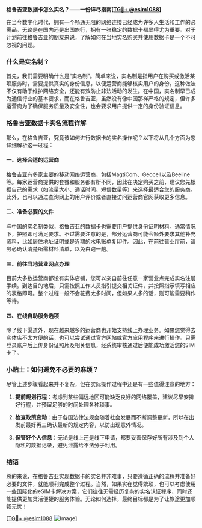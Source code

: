 **格鲁吉亚数据卡怎么实名？——一份详尽指南[[TG💪+ @esim1088](https://t.me/s/esim1088)]**

在当今数字化时代，拥有一个畅通无阻的网络连接已经成为许多人生活和工作的必需品。无论是在国内还是出国旅行，拥有一张稳定的数据卡都显得尤为重要。对于计划前往格鲁吉亚的朋友来说，了解如何在当地实名购买并使用数据卡是一个不可忽视的问题。

### 什么是实名制？

首先，我们需要明确什么是“实名制”。简单来说，实名制是指用户在购买或激活某项服务时，需要提供真实的身份信息，以便运营商能够核实用户的身份。这种做法不仅有助于维护网络安全，还能有效防止非法活动的发生。在中国，实名制早已成为通信行业的基本要求，而在格鲁吉亚，虽然没有像中国那样严格的规定，但许多运营商为了确保服务质量及安全性，也会要求用户提供一定的身份验证信息。

### 格鲁吉亚数据卡实名流程详解

那么，在格鲁吉亚，究竟该如何进行数据卡的实名操作呢？以下将从几个方面为您详细解析这一过程：

#### 一、选择合适的运营商

格鲁吉亚有多家主要的移动网络运营商，包括MagtiCom、Geocell以及Beeline等。每家运营商提供的套餐和服务都有所不同，因此在决定购买之前，建议您先根据自己的需求（如流量大小、通话时间、短信数量等）来选择最适合您的服务商。此外，也可以通过查询网上的用户评价或者直接访问运营商官网获取更多信息。

#### 二、准备必要的文件

与中国的实名制类似，格鲁吉亚的数据卡也需要用户提供身份证明材料。通常情况下，护照即可满足要求。不过需要注意的是，部分运营商可能会额外要求其他补充资料，比如居住地址证明或是近期的水电账单复印件。因此，在前往营业厅前，请务必确认清楚所需材料清单，以免白跑一趟。

#### 三、前往当地营业网点办理

目前大多数运营商都设有实体店铺，您可以亲自前往任意一家营业点完成实名注册手续。到达目的地后，只需按照工作人员指引提交相关证件，并按照指示填写相应的表格即可。整个过程一般不会花费太多时间，但如果人多的话，则可能需要稍作等待。

#### 四、在线自助服务选项

除了线下渠道外，现在越来越多的运营商也开始支持线上办理业务。如果您觉得去实体店不太方便的话，也可以尝试通过官方网站或官方应用程序来进行操作。只需登录账户后上传身份证照片及相关信息，经系统审核通过后便能成功激活您的SIM卡了。

### 小贴士：如何避免不必要的麻烦？

尽管上述步骤看起来并不复杂，但在实际操作过程中还是有一些值得注意的地方：

1. **提前规划行程**：考虑到某些偏远地区可能缺乏良好的网络覆盖，建议尽早安排好行程，并预留足够的时间处理各种琐事。
   
2. **检查政策变动**：由于各国法律法规会随着社会发展而不断调整更新，所以在出发前最好再三确认最新的规定内容，以防出现意外情况。

3. **保管好个人信息**：无论是线上还是线下申请，都要妥善保存好所有涉及到个人隐私的数据记录，避免泄露给不法分子利用。

### 结语

总的来说，在格鲁吉亚实现数据卡的实名并非难事，只要遵循正确的流程并准备好必要的文件，就能顺利完成整个过程。当然，如果实在觉得繁琐，也可以考虑使用一些国际化的eSIM卡解决方案，它们往往无需经历复杂的实名认证程序，同时还能提供更加灵活便捷的服务体验。无论如何选择，最终目标都是为了让旅途更加顺畅无忧！

[[TG💪+ @esim1088](https://t.me/s/esim1088) ![Image](https://i.postimg.cc/4NQfJmqS/Snipaste-2025-05-13-00-14-12.png)]